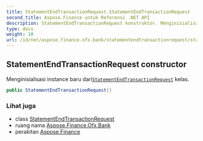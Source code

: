 ```yaml
---
title: StatementEndTransactionRequest.StatementEndTransactionRequest
second_title: Aspose.Finance untuk Referensi .NET API
description: StatementEndTransactionRequest konstruktor. Menginisialisasi instance baru dariStatementEndTransactionRequest kelas.
type: docs
weight: 10
url: /id/net/aspose.finance.ofx.bank/statementendtransactionrequest/statementendtransactionrequest/
---
```

## StatementEndTransactionRequest constructor

Menginisialisasi instance baru dari[`StatementEndTransactionRequest`](../) kelas.

```csharp
public StatementEndTransactionRequest()
```

### Lihat juga

* class [StatementEndTransactionRequest](../)
* ruang nama [Aspose.Finance.Ofx.Bank](../../statementendtransactionrequest/)
* perakitan [Aspose.Finance](../../../)



